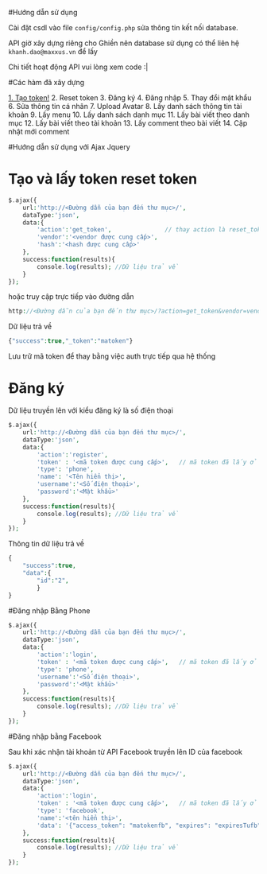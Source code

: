 #Hướng dẫn sử dụng

Cài đặt csdl vào file ```config/config.php``` sửa thông tin kết nối database.

API giờ xây dựng riêng cho Ghiền nên database sử dụng có thể liên hệ ```khanh.dao@maxxus.vn``` để lấy

Chi tiết hoạt động API vui lòng xem code :|

#Các hàm đã xây dựng

[1. Tạo token!](#tạo-và-lấy-token-reset-token)
2. Reset token
3. Đăng ký
4. Đăng nhập
5. Thay đổi mật khẩu
6. Sửa thông tin cá nhân
7. Upload Avatar
8. Lấy danh sách thông tin tài khoản
9. Lấy menu
10. Lấy danh sách danh mục
11. Lấy bài viết theo danh mục
12. Lấy bài viết theo tài khoản
13. Lấy comment theo bài viết
14. Cập nhật mới comment


#Hướng dẫn sử dụng với Ajax Jquery

# Tạo và lấy token reset token
```php
$.ajax({
    url:'http://<Đường dẫn của bạn đến thư mục>/',
    dataType:'json',
    data:{
        'action':'get_token',               // thay action là reset_token để lấy mã token mới
        'vendor':'<vendor được cung cấp>',
        'hash':'<hash được cung cấp>'
    },
    success:function(results){
        console.log(results); //Dữ liệu trả về
    }
});
```
hoặc truy cập trực tiếp vào đường dẫn
```php
http://<Đường dẫn của bạn đến thư mục>/?action=get_token&vendor=vendorcungcap&hash=hashcungcap // thay get_token = reset_token để lấy mã token mới
```

Dữ liệu trả về
```php
{"success":true,"_token":"matoken"}
```

Lưu trữ mã token để thay bằng việc auth trực tiếp qua hệ thống

# Đăng ký

Dữ liệu truyền lên với kiểu đăng ký là số điện thoại

```php
$.ajax({
    url:'http://<Đường dẫn của bạn đến thư mục>/',
    dataType:'json',
    data:{
        'action':'register',
        'token' : '<mã token được cung cấp>',   // mã token đã lấy ở trên
        'type': 'phone',
        'name': '<Tên hiển thị>',
        'username':'<Số điện thoại>',
        'password':'<Mật khẩu>'
    },
    success:function(results){
        console.log(results); //Dữ liệu trả về
    }
});
```
Thông tin dữ liệu trả về

```php
{
    "success":true,
    "data":{
        "id":"2",
        }
}
```

#Đăng nhập Bằng Phone
```php
$.ajax({
    url:'http://<Đường dẫn của bạn đến thư mục>/',
    dataType:'json',
    data:{
        'action':'login',
        'token' : '<mã token được cung cấp>',   // mã token đã lấy ở trên
        'type': 'phone',
        'username':'<Số điện thoại>',
        'password':'<Mật khẩu>'
    },
    success:function(results){
        console.log(results); //Dữ liệu trả về
    }
});
```
#Đăng nhập bằng Facebook

Sau khi xác nhận tài khoản từ API Facebook truyền lên ID của facebook
```php
$.ajax({
    url:'http://<Đường dẫn của bạn đến thư mục>/',
    dataType:'json',
    data:{
        'action':'login',
        'token' : '<mã token được cung cấp>',   // mã token đã lấy ở trên
        'type': 'facebook',
        'name':'<tên hiển thị>',
        'data': '{"access_token": "matokenfb", "expires": "expiresTufb", "id": "idfb"}'
    },
    success:function(results){
        console.log(results); //Dữ liệu trả về
    }
});
```

